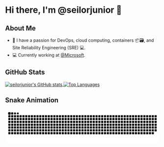 # Hi there, I'm @seilorjunior 👋

## About Me
- 🐋 I have a passion for DevOps, cloud computing, containers 📦🗃️, and Site Reliability Engineering (SRE) 💻.
- 💻 Currently working at [@Microsoft](https://www.microsoft.com).

## GitHub Stats
<div>
  <a href="https://github.com/seilorjunior">
    <img height=200 align="center" src="https://github-readme-stats.vercel.app/api?username=seilorjunior&show_icons=true&theme=radical" alt="seilorjunior's GitHub stats" />
    <img height=200 align="center" src="https://github-readme-stats.vercel.app/api/top-langs?username=seilorjunior&layout=compact&langs_count=8&card_width=320&theme=radical" alt="Top Languages" />
  </a>
</div>

## Snake Animation
![GitHub Contribution Snake](https://github.com/seilorjunior/seilorjunior/blob/output/github-snake-dark.svg)
